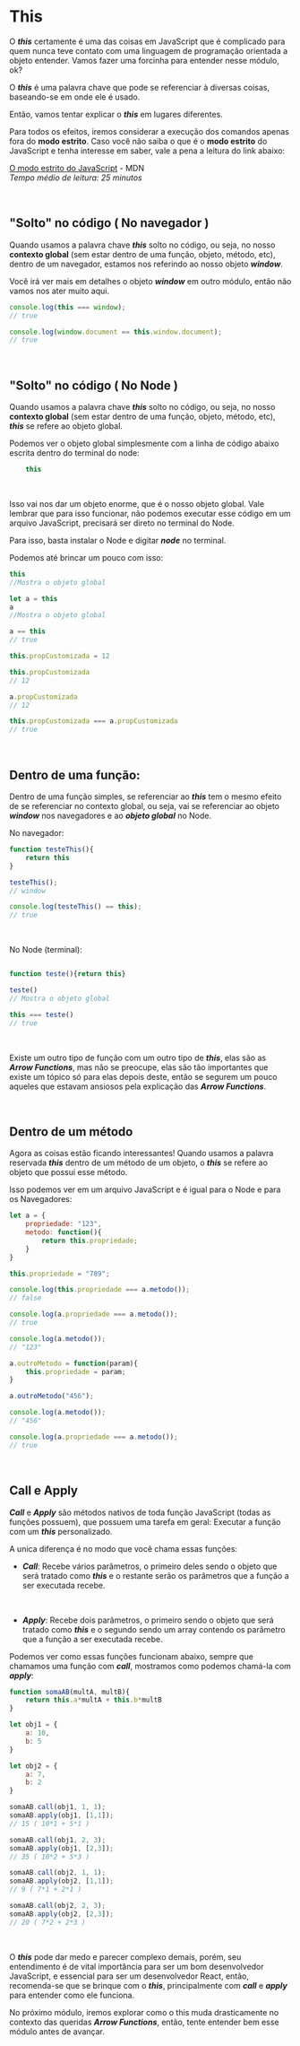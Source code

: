 # This

O ***this*** certamente é uma das coisas em JavaScript que é complicado para quem nunca teve contato com uma linguagem de programação orientada a objeto entender. Vamos fazer uma forcinha para entender nesse módulo, ok?

O ***this*** é uma palavra chave que pode se referenciar à diversas coisas, baseando-se em onde ele é usado.

Então, vamos tentar explicar o ***this*** em lugares diferentes.

Para todos os efeitos, iremos considerar a execução dos comandos apenas fora do **modo estrito**. Caso você não saiba o que é o **modo estrito** do JavaScript e tenha interesse em saber, vale a pena a leitura do link abaixo:

[O modo estrito do JavaScript](https://developer.mozilla.org/pt-BR/docs/Web/JavaScript/Reference/Strict_mode) - MDN <br/>
*Tempo médio de leitura: 25 minutos*

<br/>

## "Solto" no código ( No navegador )

Quando usamos a palavra chave ***this*** solto no código, ou seja, no nosso **contexto global** (sem estar dentro de uma função, objeto, método, etc), dentro de um navegador, estamos nos referindo ao nosso objeto ***window***.

Você irá ver mais em detalhes o objeto ***window*** em outro módulo, então não vamos nos ater muito aqui.

```JavaScript
console.log(this === window);
// true

console.log(window.document == this.window.document);
// true
```

<br/>

## "Solto" no código ( No Node )

Quando usamos a palavra chave ***this*** solto no código, ou seja, no nosso **contexto global** (sem estar dentro de uma função, objeto, método, etc), ***this*** se refere ao objeto global.

Podemos ver o objeto global simplesmente com a linha de código abaixo escrita dentro do terminal do node:

```JavaScript
	this
```

<br/>

Isso vai nos dar um objeto enorme, que é o nosso objeto global.
Vale lembrar que para isso funcionar, não podemos executar esse código em um arquivo JavaScript, precisará ser direto no terminal do Node.

Para isso, basta instalar o Node e digitar ***node*** no terminal.

Podemos até brincar um pouco com isso:

```JavaScript
this
//Mostra o objeto global

let a = this
a
//Mostra o objeto global

a == this
// true

this.propCustomizada = 12

this.propCustomizada
// 12

a.propCustomizada
// 12

this.propCustomizada === a.propCustomizada
// true
```

<br/>

## Dentro de uma função:

Dentro de uma função simples, se referenciar ao ***this*** tem o mesmo efeito de se referenciar no contexto global, ou seja, vai se referenciar ao objeto ***window*** nos navegadores e ao ***objeto global*** no Node.

No navegador:
```JavaScript
function testeThis(){
	return this
}

testeThis();
// window

console.log(testeThis() == this);
// true

```

<br/>

No Node (terminal):
```JavaScript

function teste(){return this}

teste()
// Mostra o objeto global

this === teste()
// true

```

<br/>

Existe um outro tipo de função com um outro tipo de ***this***, elas são as ***Arrow Functions***, mas não se preocupe, elas são tão importantes que existe um tópico só para elas depois deste, então se segurem um pouco aqueles que estavam ansiosos pela explicação das ***Arrow Functions***.

<br/>

## Dentro de um método

Agora as coisas estão ficando interessantes! Quando usamos a palavra reservada ***this*** dentro de um método de um objeto, o ***this*** se refere ao objeto que possui esse método.

Isso podemos ver em um arquivo JavaScript e é igual para o Node e para os Navegadores:

```JavaScript
let a = {
	propriedade: "123",
	metodo: function(){
		return this.propriedade;
	}
}

this.propriedade = "789";

console.log(this.propriedade === a.metodo());
// false

console.log(a.propriedade === a.metodo());
// true

console.log(a.metodo());
// "123"

a.outroMetodo = function(param){
	this.propriedade = param;
}

a.outroMetodo("456");

console.log(a.metodo());
// "456"

console.log(a.propriedade === a.metodo());
// true

```

<br/>

## Call e Apply

***Call*** e ***Apply*** são métodos nativos de toda função JavaScript (todas as funções possuem), que possuem uma tarefa em geral: Executar a função com um ***this*** personalizado.

A unica diferença é no modo que você chama essas funções:

* ***Call***: Recebe vários parâmetros, o primeiro deles sendo o objeto que será tratado como ***this*** e o restante serão os parâmetros que a função a ser executada recebe.

<br/>

* ***Apply***: Recebe dois parâmetros, o primeiro sendo o objeto que será tratado como ***this*** e o segundo sendo um array contendo os parâmetro que a função a ser executada recebe.

Podemos ver como essas funções funcionam abaixo, sempre que chamamos uma função com ***call***, mostramos como podemos chamá-la com ***apply***:

```JavaScript
function somaAB(multA, multB){
	return this.a*multA + this.b*multB
}

let obj1 = {
	a: 10,
	b: 5
}

let obj2 = {
	a: 7,
	b: 2
}

somaAB.call(obj1, 1, 1);
somaAB.apply(obj1, [1,1]);
// 15 ( 10*1 + 5*1 )

somaAB.call(obj1, 2, 3);
somaAB.apply(obj1, [2,3]);
// 35 ( 10*2 + 5*3 )

somaAB.call(obj2, 1, 1);
somaAB.apply(obj2, [1,1]);
// 9 ( 7*1 + 2*1 )

somaAB.call(obj2, 2, 3);
somaAB.apply(obj2, [2,3]);
// 20 ( 7*2 + 2*3 )

```

<br/>

O ***this*** pode dar medo e parecer complexo demais, porém, seu entendimento é de vital importância para ser um bom desenvolvedor JavaScript, e essencial para ser um desenvolvedor React, então, recomenda-se que se brinque com o ***this***, principalmente com ***call*** e ***apply*** para entender como ele funciona.

No próximo módulo, iremos explorar como o this muda drasticamente no contexto das queridas ***Arrow Functions***, então, tente entender bem esse módulo antes de avançar.
